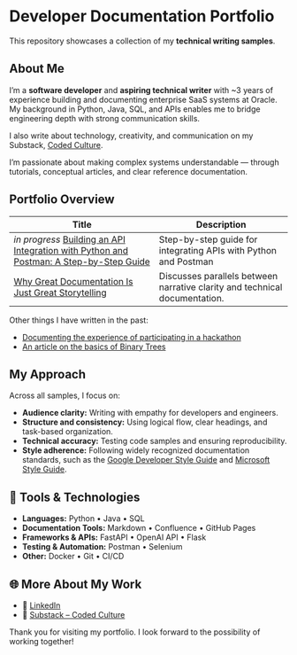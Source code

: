 # Developer Documentation Portfolio

This repository showcases a collection of my **technical writing samples**.

## About Me
I’m a **software developer** and **aspiring technical writer** with ~3 years of experience building and documenting enterprise SaaS systems at Oracle. My background in Python, Java, SQL, and APIs enables me to bridge engineering depth with strong communication skills.  

I also write about technology, creativity, and communication on my Substack, [Coded Culture](https://codedculture.substack.com).  

I’m passionate about making complex systems understandable — through tutorials, conceptual articles, and clear reference documentation.

## Portfolio Overview

| Title | Description |
|--------|-------------|
| *in progress* [Building an API Integration with Python and Postman: A Step-by-Step Guide](./api-integration-python-postman.md) | Step-by-step guide for integrating APIs with Python and Postman |
| [Why Great Documentation Is Just Great Storytelling](./documentation-storytelling.md) | Discusses parallels between narrative clarity and technical documentation. |

Other things I have written in the past:
- [Documenting the experience of participating in a hackathon](https://we-ace.medium.com/nonstopher-to-solve-a-global-problem-and-make-an-impact-we-need-to-push-ourselves-to-dive-c5406090a6a1)
- [An article on the basics of Binary Trees](https://www.geeksforgeeks.org/dsa/height-and-depth-of-a-node-in-a-binary-tree/)

## My Approach

Across all samples, I focus on:
- **Audience clarity:** Writing with empathy for developers and engineers.  
- **Structure and consistency:** Using logical flow, clear headings, and task-based organization.  
- **Technical accuracy:** Testing code samples and ensuring reproducibility.  
- **Style adherence:** Following widely recognized documentation standards, such as the [Google Developer Style Guide](https://developers.google.com/style) and [Microsoft Style Guide](https://learn.microsoft.com/en-us/style-guide/).

## 🧰 Tools & Technologies

- **Languages:** Python • Java • SQL  
- **Documentation Tools:** Markdown • Confluence • GitHub Pages  
- **Frameworks & APIs:** FastAPI • OpenAI API • Flask  
- **Testing & Automation:** Postman • Selenium  
- **Other:** Docker • Git • CI/CD

## 🌐 More About My Work

- 💼 [LinkedIn](https://www.linkedin.com/in/mihika-shrivastava-6a22001a0)  
- 📰 [Substack – Coded Culture](https://codedculture.substack.com)

Thank you for visiting my portfolio. I look forward to the possibility of working together!
